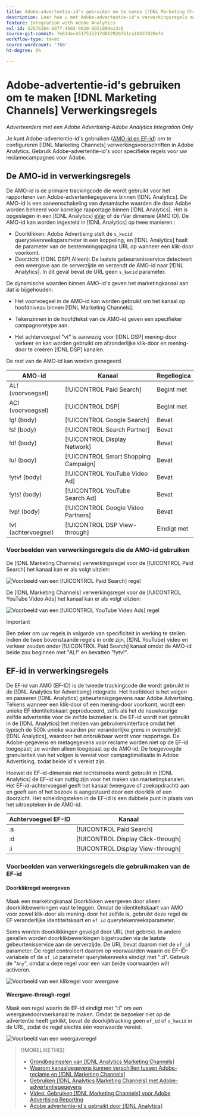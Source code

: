 ```yaml
---
title: Adobe-advertentie-id's gebruiken om te maken [!DNL Marketing Channels] Regels
description: Leer hoe u met Adobe-advertentie-id's verwerkingsregels maakt voor [!DNL Analytics Marketing Channels].
feature: Integration with Adobe Analytics
exl-id: 525761b4-607f-4b03-9020-8051009a13c6
source-git-commit: 7e614ecb517515217d812926f61ca10437820efd
workflow-type: tm+mt
source-wordcount: '768'
ht-degree: 0%

---
```


# Adobe-advertentie-id&#39;s gebruiken om te maken [!DNL Marketing Channels] Verwerkingsregels

*Adverteerders met een Adobe Advertising-Adobe Analytics Integration Only*

Je kunt Adobe-advertentie-id&#39;s gebruiken ([AMO-id en EF-id](../ids.md)) om te configureren [!DNL Marketing Channels] verwerkingsvoorschriften in Adobe Analytics. Gebruik Adobe-advertentie-id&#39;s voor specifieke regels voor uw reclamecampagnes voor Adobe.

## De AMO-id in verwerkingsregels

De AMO-id is de primaire trackingcode die wordt gebruikt voor het rapporteren van Adobe-advertentiegegevens binnen [!DNL Analytics]. De AMO-id is een aaneenschakeling van dynamische waarden die door Adobe worden beheerd voor korrelige rapportage binnen [!DNL Analytics]. Het is opgeslagen in een [!DNL Analytics] [eVar](https://experienceleague.adobe.com/docs/analytics/components/dimensions/evar.html) of de rVar dimensie (AMO ID). De AMO-id kan worden ingesteld in [!DNL Analytics] op twee manieren :

* Doorklikken: Adobe Advertising stelt de `s_kwcid` querytekenreeksparameter in een koppeling, en [!DNL Analytics] haalt de parameter van de bestemmingspagina URL op wanneer een klik-door voorkomt.
* Doorzicht ([!DNL DSP] Alleen): De laatste gebeurtenisservice detecteert een weergave aan de serverzijde en verzendt de AMO-id naar [!DNL Analytics]. In dit geval bevat de URL geen `s_kwcid` parameter.

De dynamische waarden binnen AMO-id&#39;s geven het marketingkanaal aan dat is bijgehouden:

* Het voorvoegsel in de AMO-id kan worden gebruikt om het kanaal op hoofdniveau binnen [!DNL Marketing Channels].

* Tekenzinnen in de hoofdtekst van de AMO-id geven een specifieker campagneretype aan.

* Het achtervoegsel &quot;vt&quot; is aanwezig voor [!DNL DSP] mening-door verkeer en kan worden gebruikt om afzonderlijke klik-door en mening-door te creëren [!DNL DSP] kanalen.

De rest van de AMO-id kan worden genegeerd.

| AMO-id | Kanaal | Regellogica |
|--------|---------|--------------------|
| AL! (voorvoegsel) | [!UICONTROL Paid Search] | Begint met |
| AC! (voorvoegsel) | [!UICONTROL DSP] | Begint met |
| !g! (body) | [!UICONTROL Google Search] | Bevat |
| !s! (body) | [!UICONTROL Search Partner] | Bevat |
| !d! (body) | [!UICONTROL Display Network] | Bevat |
| !u! (body) | [!UICONTROL Smart Shopping Campaign] | Bevat |
| !ytv! (body) | [!UICONTROL YouTube Video Ad] | Bevat |
| !yts! (body) | [!UICONTROL YouTube Search Ad] | Bevat |
| !vp! (body) | [!UICONTROL Google Video Partners] | Bevat |
| !vt (achtervoegsel) | [!UICONTROL DSP View-through] | Eindigt met |

### Voorbeelden van verwerkingsregels die de AMO-id gebruiken

De [!DNL Marketing Channels] verwerkingsregel voor de [!UICONTROL Paid Search] het kanaal kan er als volgt uitzien:

![Voorbeeld van een [!UICONTROL Paid Search] regel](/help/integrations/assets/a4adc-mc-rule-paidsearch.png)

De [!DNL Marketing Channels] verwerkingsregel voor de [!UICONTROL YouTube Video Ads] het kanaal kan er als volgt uitzien:

![Voorbeeld van een [!UICONTROL YouTube Video Ads] regel](/help/integrations/assets/a4adc-mc-rule-youtube-video.png)

>[!IMPORTANT]
>
> Ben zeker om uw regels in volgorde van specificiteit in werking te stellen. Indien de twee bovenstaande regels in orde zijn, [!DNL YouTube] video en verkeer zouden onder [!UICONTROL Paid Search] kanaal omdat de AMO-id beide zou beginnen met &quot;AL!&quot; en bevatten &quot;!ytv!&quot;.

## EF-id in verwerkingsregels

De EF-id van AMO (EF-ID) is de tweede trackingcode die wordt gebruikt in de [!DNL Analytics for Advertising] integratie. Het hoofddoel is het volgen en passeren [!DNL Analytics] gebeurtenisgegevens naar Adobe Advertising. Telkens wanneer een klik-door of een mening-door voorkomt, wordt een unieke EF identiteitskaart geproduceerd, zelfs als het de nauwkeurige zelfde advertentie voor de zelfde bezoeker is. De EF-id wordt niet gebruikt in de [!DNL Analytics] het melden van gebruikersinterface omdat het typisch de 500k unieke waarden per veranderlijke grens in overschrijdt [!DNL Analytics], waardoor het onbruikbaar wordt voor rapportage. De Adobe-gegevens en metagegevens voor reclame worden niet op de EF-id toegepast; ze worden alleen toegepast op de AMO-id. De toegevoegde granulariteit van het volgen is vereist voor campagtimalisatie in Adobe Advertising, zodat beide id&#39;s vereist zijn.

Hoewel de EF-id-dimensie niet rechtstreeks wordt gebruikt in [!DNL Analytics] de EF-id kan nuttig zijn voor het maken van marketingkanalen. Het EF-id-achtervoegsel geeft het kanaal (weergave of zoekopdracht) aan en geeft aan of het bezoek is aangestuurd door een doorklik of een doorzicht. Het scheidingsteken in de EF-id is een dubbele punt in plaats van het uitroepteken in de AMO-id.

| Achtervoegsel EF-ID | Kanaal |
|-------|---------|
| :s | [!UICONTROL Paid Search] |
| :d | [!UICONTROL Display Click-through] |
| :i | [!UICONTROL Display View-through] |

### Voorbeelden van verwerkingsregels die gebruikmaken van de EF-id

#### Doorklikregel weergeven

Maak een marketingkanaal Doorklikken weergeven door alleen doorklikbewerkingen vast te leggen. Omdat de identiteitskaart van AMO voor zowel klik-door als mening-door het zelfde is, gebruikt deze regel de EF veranderlijke identiteitskaart en `ef_id` querytekenreeksparameter.

Soms worden doorklikkingen gevolgd door URL (het gebrek). In andere gevallen worden doorklikbewerkingen bijgehouden via de laatste gebeurtenisservice aan de serverzijde. De URL bevat daarom niet de `ef_id` parameter. De regel controleert daarom op voorwaarden waarin de EF-ID-variabele of de `ef_id` parameter querytekenreeks eindigt met &quot;:d&quot;. Gebruik de &quot;`Any`&quot;, omdat u deze regel voor een van beide voorwaarden wilt activeren.

![Voorbeeld van een klikregel voor weergave](/help/integrations/assets/a4adc-mc-rule-display-ct.png)

#### Weergave-through-regel

Maak een regel waarin de EF-id eindigt met &quot;:i&quot; om een weergavedoorvoerkanaal te maken. Omdat de bezoeker niet op de advertentie heeft geklikt, bevat de doorkijktracking geen `ef_id` of `s_kwcid` in de URL, zodat de regel slechts één voorwaarde vereist.

![Voorbeeld van een weergaveregel](/help/integrations/assets/a4adc-mc-rule-display-vt.png)

>[!MORELIKETHIS]
>
>* [Grondbeginselen van [!DNL Analytics Marketing Channels]](mc-overview.md)
>* [Waarom kanaalgegevens kunnen verschillen tussen Adobe-reclame en [!DNL Marketing Channels]](mc-data-variances.md)
>* [Gebruiken [!DNL Analytics Marketing Channels] met Adobe-advertentiegegevens](mc-ac-data.md)
>* [Video: Gebruiken [!DNL Marketing Channels] voor Adobe Advertising Reporting](https://experienceleague.adobe.com/docs/advertising-learn/tutorials/analytics/analytics-reporting-a4adc.html)
>* [Adobe advertentie-id&#39;s gebruikt door [!DNL Analytics]](/help/integrations/analytics/ids.md)

